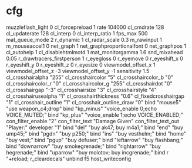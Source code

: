 # cfg


muzzleflash_light 0
cl_forcepreload 1
rate 104000
cl_cmdrate 128
cl_updaterate 128
cl_interp 0
cl_interp_ratio 1
fps_max 500
mat_queue_mode 2
r_dynamic 1
cl_radar_scale 0.3
m_rawinput 1
m_mouseaccel1 0
net_graph 1
net_graphproportionalfont 0
net_graphpos 1
cl_autohelp 1
cl_disablehtmlmotd 1
mat_monitorgamma 1.6
snd_mixahead 0.05
r_drawtracers_firstperson 1
r_eyegloss 0
r_eyemove 0
r_eyeshift_x 0
r_eyeshift_y 0
r_eyeshift_z 0
r_eyesize 0
viewmodel_offset_x 1
viewmodel_offset_z -3
viewmodel_offset_y -1
sensitivity 1.5
cl_crosshairalpha "255"
cl_crosshaircolor "5"
cl_crosshaircolor_b "0"
cl_crosshaircolor_r "0"
cl_crosshaircolor_g "255"
cl_crosshairdot "0"
cl_crosshairgap "-3"
cl_crosshairsize "3"
cl_crosshairstyle "4"
cl_crosshairusealpha "1"
cl_crosshairthickness "0.6"
cl_fixedcrosshairgap "1"
cl_crosshair_outline "1"
cl_crosshair_outline_draw "0"
bind "mouse5"   "use weapon_c4;drop"
bind "kp_minus"  "voice_enable 0;echo VOICE_MUTED;”
bind "kp_plus"  "voice_enable 1;echo VOICE_ENABLED;”
con_filter_enable "2"
con_filter_text "Damage Given"
con_filter_text_out "Player:"
developer "1"
bind "del" "buy ak47; buy m4a1;"
bind "end" "buy ump45;"
bind "pgdn" "buy p250;"
bind "ins" "buy vesthelm;"
bind "home" "buy vest;"
bind "pgup" "buy defuser;"
bind "leftarrow" "buy flashbang;"
bind "downarrow" "buy smokegrenade;"
bind "rightarrow" "buy hegrenade;"
bind "uparrow" "buy molotov; buy incgrenade;"
bind r "+reload; r_cleardecals"
unbind f5
host_writeconfig

